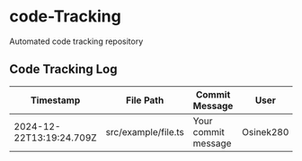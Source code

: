 # code-Tracking

Automated code tracking repository

## Code Tracking Log

| Timestamp | File Path | Commit Message | User |
|-----------|-----------|----------------|------|
| 2024-12-22T13:19:24.709Z | src/example/file.ts | Your commit message | Osinek280 |
